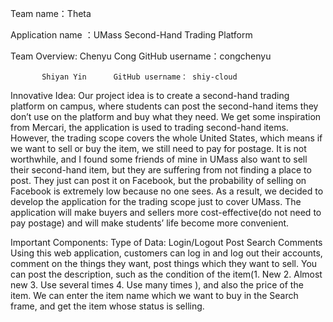 Team name：Theta

Application name ：UMass Second-Hand Trading Platform

Team Overview: Chenyu Cong     GitHub username：congchenyu
			
			
	       Shiyan Yin      GitHub username： shiy-cloud

Innovative Idea: 
Our project idea is to create a second-hand trading platform on campus, where students can post the second-hand items they don’t use on the platform and buy what they need. 
We get some inspiration from Mercari, the application is used to trading second-hand items. However, the trading scope covers the whole United States, which means if we want to sell or buy the item, we still need to pay for postage. It is not worthwhile, and I found some friends of mine in UMass also want to sell their second-hand item, but they are suffering from not finding a place to post. They just can post it on Facebook, but the probability of selling on Facebook is extremely low because no one sees. As a result, we decided to develop the application for the trading scope just to cover UMass. The application will make buyers and sellers more cost-effective(do not need to pay postage) and will make students’ life become more convenient. 


Important Components:
Type of Data:
Login/Logout
Post 
Search 
Comments
Using this web application, customers can log in and log out their accounts, comment on the things they want, post things which they want to sell. You can post the description, such as the condition of the item(1. New 2. Almost new 3. Use several times 4. Use many times ), and also the price of the item. We can enter the item name which we want to buy in the Search frame, and get the item whose status is selling.


